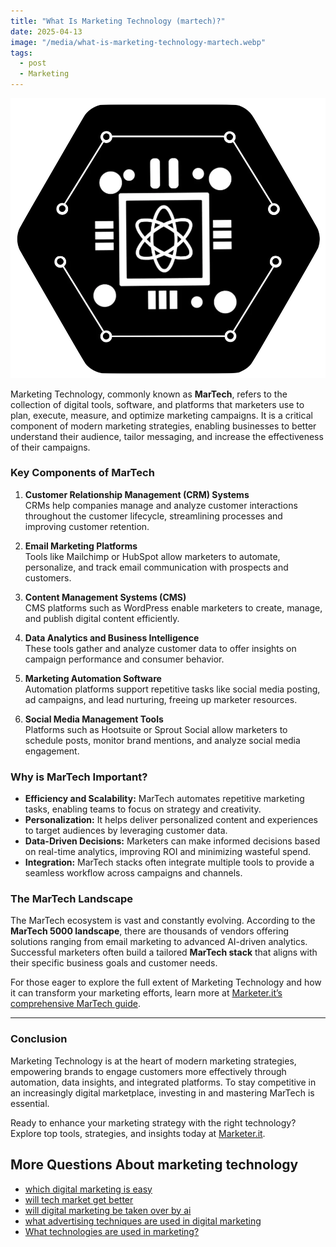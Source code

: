 ```yaml
---
title: "What Is Marketing Technology (martech)?"
date: 2025-04-13
image: "/media/what-is-marketing-technology-martech.webp"
tags:
  - post
  - Marketing
---
```


![What Is Marketing Technology (martech)?](/media/what-is-marketing-technology-martech.webp)

Marketing Technology, commonly known as **MarTech**, refers to the collection of digital tools, software, and platforms that marketers use to plan, execute, measure, and optimize marketing campaigns. It is a critical component of modern marketing strategies, enabling businesses to better understand their audience, tailor messaging, and increase the effectiveness of their campaigns.

### Key Components of MarTech

1. **Customer Relationship Management (CRM) Systems**  
   CRMs help companies manage and analyze customer interactions throughout the customer lifecycle, streamlining processes and improving customer retention.

2. **Email Marketing Platforms**  
   Tools like Mailchimp or HubSpot allow marketers to automate, personalize, and track email communication with prospects and customers.

3. **Content Management Systems (CMS)**  
   CMS platforms such as WordPress enable marketers to create, manage, and publish digital content efficiently.

4. **Data Analytics and Business Intelligence**  
   These tools gather and analyze customer data to offer insights on campaign performance and consumer behavior.

5. **Marketing Automation Software**  
   Automation platforms support repetitive tasks like social media posting, ad campaigns, and lead nurturing, freeing up marketer resources.

6. **Social Media Management Tools**  
   Platforms such as Hootsuite or Sprout Social allow marketers to schedule posts, monitor brand mentions, and analyze social media engagement.

### Why is MarTech Important?

- **Efficiency and Scalability:** MarTech automates repetitive marketing tasks, enabling teams to focus on strategy and creativity.  
- **Personalization:** It helps deliver personalized content and experiences to target audiences by leveraging customer data.  
- **Data-Driven Decisions:** Marketers can make informed decisions based on real-time analytics, improving ROI and minimizing wasteful spend.  
- **Integration:** MarTech stacks often integrate multiple tools to provide a seamless workflow across campaigns and channels.

### The MarTech Landscape

The MarTech ecosystem is vast and constantly evolving. According to the **MarTech 5000 landscape**, there are thousands of vendors offering solutions ranging from email marketing to advanced AI-driven analytics. Successful marketers often build a tailored **MarTech stack** that aligns with their specific business goals and customer needs.

For those eager to explore the full extent of Marketing Technology and how it can transform your marketing efforts, learn more at [Marketer.it’s comprehensive MarTech guide](https://marketer.it.com/posts/martech).

---

### Conclusion

Marketing Technology is at the heart of modern marketing strategies, empowering brands to engage customers more effectively through automation, data insights, and integrated platforms. To stay competitive in an increasingly digital marketplace, investing in and mastering MarTech is essential.

Ready to enhance your marketing strategy with the right technology? Explore top tools, strategies, and insights today at [Marketer.it](https://marketer.it.com/posts/martech).

## More Questions About marketing technology

- [which digital marketing is easy](/posts/which-digital-marketing-is-easy)
- [will tech market get better](/posts/will-tech-market-get-better)
- [will digital marketing be taken over by ai](/posts/will-digital-marketing-be-taken-over-by-ai)
- [what advertising techniques are used in digital marketing](/posts/what-advertising-techniques-are-used-in-digital-ma)
- [What technologies are used in marketing?](/posts/what-technologies-are-used-in-marketing)
